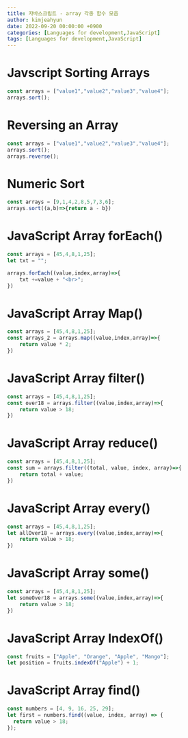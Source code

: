 ```yaml
---
title: 자바스크립트 - array 각종 함수 모음
author: kimjeahyun
date: 2022-09-20 00:00:00 +0900
categories: [Languages for development,JavaScript]
tags: [Languages for development,JavaScript]
---
```


# Javscript Sorting Arrays

```javascript
const arrays = ["value1","value2","value3","value4"];
arrays.sort();
```

# Reversing an Array

```javascript
const arrays = ["value1","value2","value3","value4"];
arrays.sort();
arrays.reverse();
```

# Numeric Sort

```javascript
const arrays = [9,1,4,2,8,5,7,3,6];
arrays.sort((a,b)=>{return a - b})
```

# JavaScript Array forEach()

```javascript
const arrays = [45,4,8,1,25];
let txt = "";

arrays.forEach((value,index,array)=>{
    txt +=value + "<br>";
})
```

# JavaScript Array Map()

```javascript
const arrays = [45,4,8,1,25];
const arrays_2 = arrays.map((value,index,array)=>{
    return value * 2;
})
```

# JavaScript Array filter()

```javascript
const arrays = [45,4,8,1,25];
const over18 = arrays.filter((value,index,array)=>{
    return value > 18;
})
```

# JavaScript Array reduce()

```javascript
const arrays = [45,4,8,1,25];
const sum = arrays.filter((total, value, index, array)=>{
    return total + value;
})
```

# JavaScript Array every()

```javascript
const arrays = [45,4,8,1,25];
let allOver18 = arrays.every((value,index,array)=>{
    return value > 18;
})
```

# JavaScript Array some()

```javascript
const arrays = [45,4,8,1,25];
let someOver18 = arrays.some((value,index,array)=>{
    return value > 18;
})
```

# JavaScript Array IndexOf()

```javascript
const fruits = ["Apple", "Orange", "Apple", "Mango"];
let position = fruits.indexOf("Apple") + 1;
```

# JavaScript Array find()

```javascript
const numbers = [4, 9, 16, 25, 29];
let first = numbers.find((value, index, array) => {
  return value > 18;
});
```